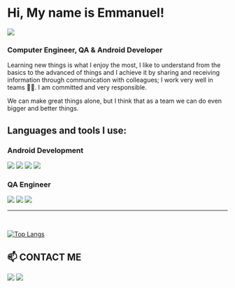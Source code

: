 

# Hi, My name is Emmanuel!


[![](https://img.shields.io/badge/portfolio-444999?style=for-the-badge&logoColor=white)](https://emmanuel-avila.vercel.app/)

### Computer Engineer, QA & Android Developer

Learning new things is what I enjoy the most, I like to understand from the basics to the advanced of things and I achieve it by sharing and receiving information through communication with colleagues; I work very well in teams 🤜🤛.
I am committed and very responsible.

We can make great things alone, but I think that as a team we can do even bigger and better things.


## Languages and tools I use:
### Android Development 
[![](https://img.shields.io/badge/Android_Studio-3DDC84?style=for-the-badge&logo=android-studio&logoColor=white)](https://developer.android.com/studio)
[![](https://img.shields.io/badge/Kotlin-B125EA?style=for-the-badge&logo=kotlin&logoColor=white)](https://kotlinlang.org/)
[![](https://img.shields.io/badge/Flutter-02569B?style=for-the-badge&logo=flutter&logoColor=white )](https://flutter.dev/?_gl=1*d5f3z6*_up*MQ..&gclid=Cj0KCQjwsuSzBhCLARIsAIcdLm7gxYsFbHg6c-EjVGMSbinlAc6E0SX-B6q9PHzUWsiUFWiVYlJ7w_QaAiSeEALw_wcB&gclsrc=aw.ds)
[![](https://img.shields.io/badge/VSCode-0078D4?style=for-the-badge&logo=visual%20studio%20code&logoColor=white  )](https://code.visualstudio.com/)

### QA Engineer 
[![](https://img.shields.io/badge/Selenium-43B02A?style=for-the-badge&logo=Selenium&logoColor=white)](https://www.selenium.dev/)
[![](https://img.shields.io/badge/Postman-FF6C37?style=for-the-badge&logo=Postman&logoColor=white)](https://www.postman.com/)
[![](https://img.shields.io/badge/Jira-0052CC?style=for-the-badge&logo=Jira&logoColor=white)](https://www.atlassian.com/es/software/jira)
***


<br/>

[![Top Langs](https://github-readme-stats.vercel.app/api/top-langs/?username=EmmAvila&layout=compact&theme=vision-friendly-dark)](https://github.com/anuraghazra/github-readme-stats)

## 📫 CONTACT ME

[![](https://img.shields.io/badge/LinkedIn-0077B5?style=for-the-badge&logo=linkedin&logoColor=white)](https://www.linkedin.com/in/emmanuel-avila-dev/)
[![](    https://img.shields.io/badge/e.avila.casta@gmail.com-D14836?style=for-the-badge&logo=gmail&logoColor=white)](mailto:e.avila.casta@gmail.com)









